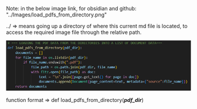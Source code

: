 	
Note: in the below image link, for obsidian and github: "../Images/load_pdfs_from_directory.png"

../ => means going up a directory of where this current md file is located, to access the required image file through the relative path.

![Description](../Images/load_pdfs_from_directory.png)

function format => def load_pdfs_from_directory(***pdf_dir***)